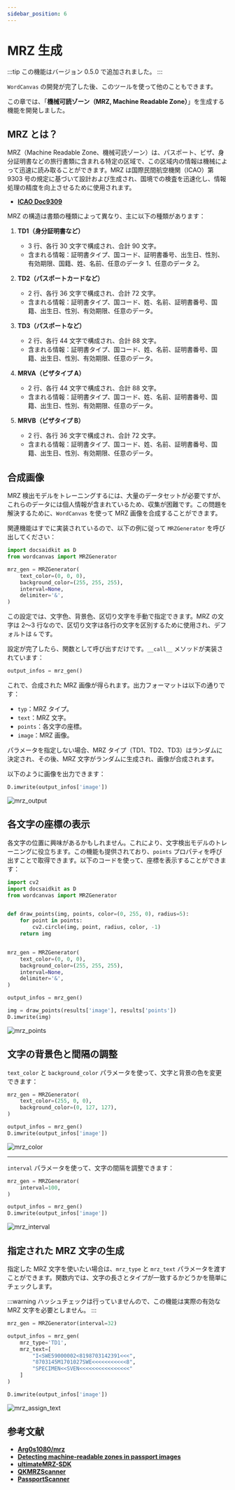 ```yaml
---
sidebar_position: 6
---
```


# MRZ 生成

:::tip
この機能はバージョン 0.5.0 で追加されました。
:::

`WordCanvas` の開発が完了した後、このツールを使って他のこともできます。

この章では、「**機械可読ゾーン（MRZ, Machine Readable Zone）**」を生成する機能を開発しました。

## MRZ とは？

MRZ（Machine Readable Zone、機械可読ゾーン）は、パスポート、ビザ、身分証明書などの旅行書類に含まれる特定の区域で、この区域内の情報は機械によって迅速に読み取ることができます。MRZ は国際民間航空機関（ICAO）第 9303 号の規定に基づいて設計および生成され、国境での検査を迅速化し、情報処理の精度を向上させるために使用されます。

- [**ICAO Doc9309**](https://www.icao.int/publications/Documents/9303_p1_cons_en.pdf)

MRZ の構造は書類の種類によって異なり、主に以下の種類があります：

1. **TD1（身分証明書など）**

   - 3 行、各行 30 文字で構成され、合計 90 文字。
   - 含まれる情報：証明書タイプ、国コード、証明書番号、出生日、性別、有効期限、国籍、姓、名前、任意のデータ 1、任意のデータ 2。

2. **TD2（パスポートカードなど）**

   - 2 行、各行 36 文字で構成され、合計 72 文字。
   - 含まれる情報：証明書タイプ、国コード、姓、名前、証明書番号、国籍、出生日、性別、有効期限、任意のデータ。

3. **TD3（パスポートなど）**

   - 2 行、各行 44 文字で構成され、合計 88 文字。
   - 含まれる情報：証明書タイプ、国コード、姓、名前、証明書番号、国籍、出生日、性別、有効期限、任意のデータ。

4. **MRVA（ビザタイプ A）**

   - 2 行、各行 44 文字で構成され、合計 88 文字。
   - 含まれる情報：証明書タイプ、国コード、姓、名前、証明書番号、国籍、出生日、性別、有効期限、任意のデータ。

5. **MRVB（ビザタイプ B）**
   - 2 行、各行 36 文字で構成され、合計 72 文字。
   - 含まれる情報：証明書タイプ、国コード、姓、名前、証明書番号、国籍、出生日、性別、有効期限、任意のデータ。

## 合成画像

MRZ 検出モデルをトレーニングするには、大量のデータセットが必要ですが、これらのデータには個人情報が含まれているため、収集が困難です。この問題を解決するために、`WordCanvas` を使って MRZ 画像を合成することができます。

関連機能はすでに実装されているので、以下の例に従って `MRZGenerator` を呼び出してください：

```python
import docsaidkit as D
from wordcanvas import MRZGenerator

mrz_gen = MRZGenerator(
    text_color=(0, 0, 0),
    background_color=(255, 255, 255),
    interval=None,
    delimiter='&',
)
```

この設定では、文字色、背景色、区切り文字を手動で指定できます。MRZ の文字は 2〜3 行なので、区切り文字は各行の文字を区別するために使用され、デフォルトは `&` です。

設定が完了したら、関数として呼び出すだけです。`__call__` メソッドが実装されています：

```python
output_infos = mrz_gen()
```

これで、合成された MRZ 画像が得られます。出力フォーマットは以下の通りです：

- `typ`：MRZ タイプ。
- `text`：MRZ 文字。
- `points`：各文字の座標。
- `image`：MRZ 画像。

パラメータを指定しない場合、MRZ タイプ（TD1、TD2、TD3）はランダムに決定され、その後、MRZ 文字がランダムに生成され、画像が合成されます。

以下のように画像を出力できます：

```python
D.imwrite(output_infos['image'])
```

![mrz_output](./resources/mrz_output.jpg)

## 各文字の座標の表示

各文字の位置に興味があるかもしれません。これにより、文字検出モデルのトレーニングに役立ちます。この機能も提供されており、`points` プロパティを呼び出すことで取得できます。以下のコードを使って、座標を表示することができます：

```python
import cv2
import docsaidkit as D
from wordcanvas import MRZGenerator


def draw_points(img, points, color=(0, 255, 0), radius=5):
    for point in points:
        cv2.circle(img, point, radius, color, -1)
    return img


mrz_gen = MRZGenerator(
    text_color=(0, 0, 0),
    background_color=(255, 255, 255),
    interval=None,
    delimiter='&',
)

output_infos = mrz_gen()

img = draw_points(results['image'], results['points'])
D.imwrite(img)
```

![mrz_points](./resources/mrz_points.jpg)

## 文字の背景色と間隔の調整

`text_color` と `background_color` パラメータを使って、文字と背景の色を変更できます：

```python
mrz_gen = MRZGenerator(
    text_color=(255, 0, 0),
    background_color=(0, 127, 127),
)

output_infos = mrz_gen()
D.imwrite(output_infos['image'])
```

![mrz_color](./resources/mrz_color.jpg)

---

`interval` パラメータを使って、文字の間隔を調整できます：

```python
mrz_gen = MRZGenerator(
    interval=100,
)

output_infos = mrz_gen()
D.imwrite(output_infos['image'])
```

![mrz_interval](./resources/mrz_interval.jpg)

## 指定された MRZ 文字の生成

指定した MRZ 文字を使いたい場合は、`mrz_type` と `mrz_text` パラメータを渡すことができます。関数内では、文字の長さとタイプが一致するかどうかを簡単にチェックします。

:::warning
ハッシュチェックは行っていませんので、この機能は実際の有効な MRZ 文字を必要としません。
:::

```python
mrz_gen = MRZGenerator(interval=32)

output_infos = mrz_gen(
    mrz_type='TD1',
    mrz_text=[
        "I<SWE59000002<8198703142391<<<",
        "8703145M1701027SWE<<<<<<<<<<<8",
        "SPECIMEN<<SVEN<<<<<<<<<<<<<<<<"
    ]
)

D.imwrite(output_infos['image'])
```

![mrz_assign_text](./resources/mrz_assign_text.jpg)

## 参考文献

- [**Arg0s1080/mrz**](https://github.com/Arg0s1080/mrz)
- [**Detecting machine-readable zones in passport images**](https://pyimagesearch.com/2015/11/30/detecting-machine-readable-zones-in-passport-images/)
- [**ultimateMRZ-SDK**](https://github.com/DoubangoTelecom/ultimateMRZ-SDK)
- [**QKMRZScanner**](https://github.com/Mattijah/QKMRZScanner)
- [**PassportScanner**](https://github.com/evermeer/PassportScanner)
